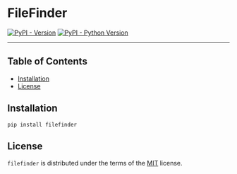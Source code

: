 # FileFinder

[![PyPI - Version](https://img.shields.io/pypi/v/filefinder.svg)](https://pypi.org/project/filefinder)
[![PyPI - Python Version](https://img.shields.io/pypi/pyversions/filefinder.svg)](https://pypi.org/project/filefinder)

-----

## Table of Contents

- [Installation](#installation)
- [License](#license)

## Installation

```console
pip install filefinder
```

## License

`filefinder` is distributed under the terms of the [MIT](https://spdx.org/licenses/MIT.html) license.

